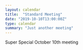 ```yaml
---
layout: calendar
title:  "Standard Meeting"
date: "2019-10-10T13:00:00Z"
type: calendar
summary: "Just another meeting"
---
```


Super Special October 10th meeting